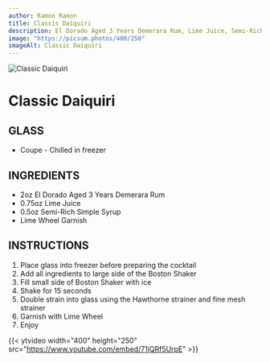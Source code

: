 ```yaml
---
author: Ramon Ramon
title: Classis Daiquiri
description: El Dorado Aged 3 Years Demerara Rum, Lime Juice, Semi-Rich Simple Syrup, Lime Wheel
image: "https://picsum.photos/400/250"
imageAlt: Classic Daiquiri
---
```


![Classic Daiquiri](https://picsum.photos/400/250 "Picture of Classic Daiquiri")

# Classic Daiquiri

## GLASS

-   Coupe - Chilled in freezer

## INGREDIENTS

-   2oz El Dorado Aged 3 Years Demerara Rum
-   0.75oz Lime Juice
-   0.5oz Semi-Rich Simple Syrup
-   Lime Wheel Garnish

## INSTRUCTIONS

1. Place glass into freezer before preparing the cocktail
2. Add all ingredients to large side of the Boston Shaker
3. Fill small side of Boston Shaker with ice
4. Shake for 15 seconds
5. Double strain into glass using the Hawthorne strainer and fine mesh strainer
6. Garnish with Lime Wheel
7. Enjoy

{{< ytvideo width="400" height="250" src="https://www.youtube.com/embed/71jQRf5UrpE" >}}
